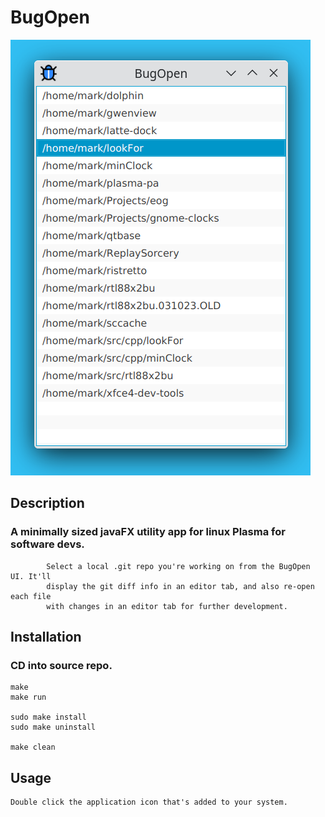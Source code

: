 # BugOpen

!['BugOpen'](https://github.com/markcapella/BugOpen/blob/main/assets/images/screenshot.png)


## Description

###    A minimally sized javaFX utility app for linux Plasma for software devs.

            Select a local .git repo you're working on from the BugOpen UI. It'll
            display the git diff info in an editor tab, and also re-open each file
            with changes in an editor tab for further development.


## Installation

###    CD into source repo.

    make
    make run

    sudo make install
    sudo make uninstall

    make clean


## Usage

    Double click the application icon that's added to your system.
 